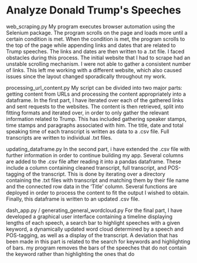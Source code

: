 # Analyze Donald Trump's Speeches 


web_scraping.py
My program executes browser automation using the Selenium package. The program scrolls on the page and loads more until a certain condition is met. When the condition is met, the program scrolls to the top of the page while appending links and dates that are related to Trump speeches. The links and dates are then written to a .txt file.
I faced obstacles during this process. The initial website that I had to scrape had an unstable scrolling mechanism. I were not able to gather a consistent number of links. This left me working with a different website, which also caused issues since the layout changed sporadically throughout my work. 

processing_url_content.py
My script can be divided into two major parts: getting content from URLs and processing the content appropriately into a dataframe.
In the first part, I have iterated over each of the gathered links and sent requests to the websites. The content is then retrieved, split into fitting formats and iterated over, in order to only gather the relevant information related to Trump. This has included gathering speaker stamps, time stamps and paragraphs associated with him. The title, date and total speaking time of each transcript is written as data to a .csv file. Full transcripts are written to individual .txt files. 

updating_dataframe.py 
In the second part, i have extended the .csv file with further information in order to continue building my app. Several columns are added to the .csv file after reading it into a pandas dataframe. These include a column containing cleaned transcript, full transcript, and POS-tagging of the transcript. This is done by iterating over a directory containing the .txt files with transcript and matching them by their file name and the connected row data in the ‘Title’ column. Several functions are deployed in order to process the content to fit the output  I wished to obtain. Finally, this dataframe is written to an updated .csv file. 

dash_app.py / generating_general_wordcloud.py 
For the final part, I have developed a graphical user interface containing a timeline displaying lengths of each speech, a search bar to highlight speeches with a given keyword, a dynamically updated word cloud determined by a speech and POS-tagging, as well as a display of the transcript. 
A deviation that has been made in this part is related to the search for keywords and highlighting of bars. my program removes the bars of the speeches that do not contain the keyword rather than highlighting the ones that do
